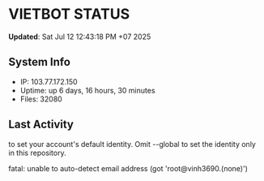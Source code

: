# VIETBOT STATUS
**Updated**: Sat Jul 12 12:43:18 PM +07 2025

## System Info
- IP: 103.77.172.150
- Uptime: up 6 days, 16 hours, 30 minutes
- Files: 32080

## Last Activity

to set your account's default identity.
Omit --global to set the identity only in this repository.

fatal: unable to auto-detect email address (got 'root@vinh3690.(none)')
